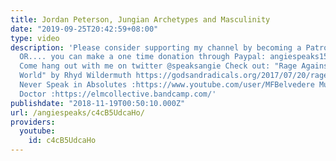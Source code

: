 ```yaml
---
title: Jordan Peterson, Jungian Archetypes and Masculinity
date: "2019-09-25T20:42:59+08:00"
type: video
description: 'Please consider supporting my channel by becoming a Patron at: https://www.patreon.com/angiespeaks.
  OR.... you can make a one time donation through Paypal: angiespeaks15@gmail.com
  Come hang out with me on twitter @speaksangie Check out: "Rage Against the Modern
  World" by Rhyd Wildermuth https://godsandradicals.org/2017/07/20/rage-against-the-modern-world/
  Never Speak in Absolutes :https://www.youtube.com/user/MFBelvedere Music by Dr.
  Doctor :https://elmcollective.bandcamp.com/'
publishdate: "2018-11-19T00:50:10.000Z"
url: /angiespeaks/c4cB5UdcaHo/
providers:
  youtube:
    id: c4cB5UdcaHo
---
```

